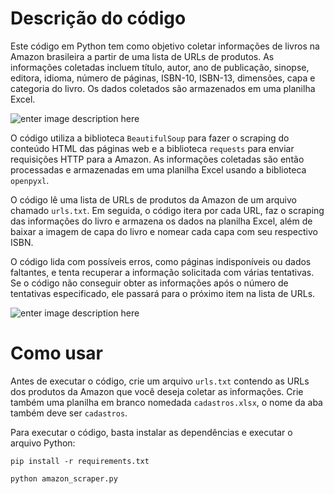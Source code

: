 
# Descrição do código

Este código em Python tem como objetivo coletar informações de livros na Amazon brasileira a partir de uma lista de URLs de produtos. As informações coletadas incluem título, autor, ano de publicação, sinopse, editora, idioma, número de páginas, ISBN-10, ISBN-13, dimensões, capa e categoria do livro. Os dados coletados são armazenados em uma planilha Excel.

![enter image description here](https://images2.imgbox.com/c1/c5/LG2yo5OO_o.png)

O código utiliza a biblioteca `BeautifulSoup` para fazer o scraping do conteúdo HTML das páginas web e a biblioteca `requests` para enviar requisições HTTP para a Amazon. As informações coletadas são então processadas e armazenadas em uma planilha Excel usando a biblioteca `openpyxl`.

O código lê uma lista de URLs de produtos da Amazon de um arquivo chamado `urls.txt`. Em seguida, o código itera por cada URL, faz o scraping das informações do livro e armazena os dados na planilha Excel, além de baixar a imagem de capa do livro e nomear cada capa com seu respectivo ISBN.

O código lida com possíveis erros, como páginas indisponíveis ou dados faltantes, e tenta recuperar a informação solicitada com várias tentativas. Se o código não conseguir obter as informações após o número de tentativas especificado, ele passará para o próximo item na lista de URLs.

![enter image description here](https://images2.imgbox.com/72/8c/xqjsYCIi_o.png)



# Como usar

Antes de executar o código, crie um arquivo `urls.txt` contendo as URLs dos produtos da Amazon que você deseja coletar as informações. Crie também uma planilha em branco nomedada `cadastros.xlsx`, o nome da aba também deve ser `cadastros`.

Para executar o código, basta instalar as dependências e executar o arquivo Python:

`pip install -r requirements.txt`

`python amazon_scraper.py` 
